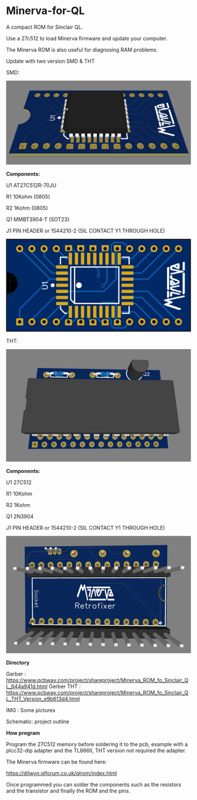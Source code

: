 # Minerva-for-QL

A compact ROM for Sinclair QL.

Use a 27c512 to load Minerva firmware and update your computer.

The Minerva ROM is also useful for diagnosing RAM problems.

Update with two version SMD & THT

SMD:

![alt text](https://github.com/zeus074/Minerva-for-QL/blob/main/Images/minerva.jpg)

**Components:**

U1		AT27C512R-70JU

R1		10Kohm (0805)

R2		1Kohm (0805)

Q1		MMBT3904-T  (SOT23)

J1		PIN HEADER or 1544210-2 (SIL CONTACT Y1 THROUGH HOLE)

![alt text](https://github.com/zeus074/Minerva-for-QL/blob/main/Images/minerva_top.jpg)

THT:

![alt text](https://github.com/zeus074/Minerva-for-QL/blob/main/Images/Minerva_THT.jpg)

**Components:**

U1		27C512

R1		10Kohm

R2		1Kohm 

Q1		2N3904

J1		PIN HEADER or 1544210-2 (SIL CONTACT Y1 THROUGH HOLE)

![alt text](https://github.com/zeus074/Minerva-for-QL/blob/main/Images/Minerva_THT_Bottom.jpg)

**Directory**

Gerber : https://www.pcbway.com/project/shareproject/Minerva_ROM_fo_Sinclair_QL_644a941d.html
Gerber THT : https://www.pcbway.com/project/shareproject/Minerva_ROM_fo_Sinclair_QL_THT_Version_e9b613d4.html

IMG : Some pictures

Schematic: project outline

**How program**

Program the 27C512 memory before soldering it to the pcb, example with a plcc32-dip adapter and the TL866II, THT version not required the adapter.

The Minerva firmware can be found here:

https://dilwyn.qlforum.co.uk/qlrom/index.html

Once programmed you can solder the components such as the resistors and the transistor and finally the ROM and the pins.
